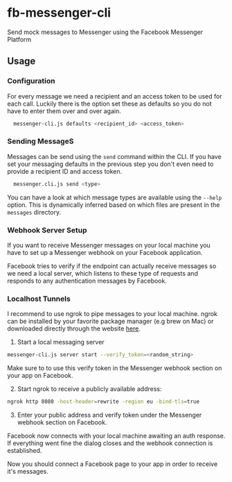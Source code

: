 # fb-messenger-cli
Send mock messages to Messenger using the Facebook Messenger Platform

## Usage

### Configuration
For every message we need a recipient and an access token to be used for each call.
Luckily there is the option set these as defaults so you do not have to enter them over
and over again.

```bash
  messenger-cli.js defaults <recipient_id> <access_token>
```

### Sending MessageS
Messages can be send using the `send` command within the CLI. If you have set your messaging defaults in the previous step you don't even need to provide a recipient ID and access token.

```bash
  messenger.cli.js send <type>
```

You can have a look at which message types are available using the `--help` option.
This is dynamically inferred based on which files are present in the `messages` directory.


### Webhook Server Setup
If you want to receive Messenger messages on your local machine you have to set up a Messenger webhook on your Facebook application.

Facebook tries to verify if the endpoint can actually receive messages so we need a local server, which listens to these type of requests and responds to any authentication messages by Facebook.


### Localhost Tunnels
I recommend to use ngrok to pipe messages to your local machine. ngrok can be installed by your favorite package manager (e.g brew on Mac) or downloaded directly through the website [here](https://ngrok.com/download).

1. Start a local messaging server
```bash
messenger-cli.js server start --verify_token=<random_string>
```
Make sure to to use this verify token in the Messenger webhook section on your app on Facebook.

2. Start ngrok to receive a publicly available address:
```bash
ngrok http 8080 -host-header=rewrite -region eu -bind-tls=true
```

3. Enter your public address and verify token under the Messenger webhook section on Facebook.

Facebook now connects with your local machine awaiting an auth response. If everything went fine the dialog closes and the webhook connection is established.

Now you should connect a Facebook page to your app in order to receive it's messages.
